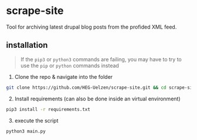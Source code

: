 # scrape-site

Tool for archiving latest drupal blog posts from the profided XML feed.

## installation

> If the `pip3` or `python3` commands are failing, you may have to try to use the `pip` or `python` commands instead

1. Clone the repo & navigate into the folder
```sh
git clone https://github.com/HEG-Uelzen/scrape-site.git && cd scrape-site
```

2. Install requirements (can also be done inside an virtual environment)
```sh
pip3 install -r requirements.txt
```

3. execute the script
```sh
python3 main.py
```